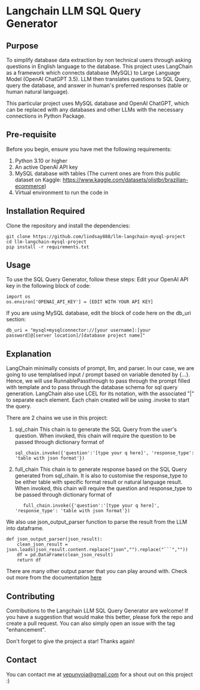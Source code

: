 # Langchain LLM SQL Query Generator
## Purpose
To simplify database data extraction by non technical users through asking questions in English language to the database. This project uses LangChain as a framework which connects database (MySQL) to Large Language Model (OpenAI ChatGPT 3.5). LLM then translates questions to SQL Query, query the database, and answer in human's preferred responses (table or human natural language). 

This particular project uses MySQL database and OpenAI ChatGPT, which can be replaced with any databases and other LLMs with the necessary connections in Python Package. 

## Pre-requisite
Before you begin, ensure you have met the following requirements:

1. Python 3.10 or higher
2. An active OpenAI API key
3. MySQL database with tables (The current ones are from this public dataset on Kaggle: https://www.kaggle.com/datasets/olistbr/brazilian-ecommerce)
4. Virtual environment to run the code in

## Installation Required
Clone the repository and install the dependencies:
```
git clone https://github.com/lindsay888/llm-langchain-mysql-project
cd llm-langchain-mysql-project
pip install -r requirements.txt
```

## Usage
To use the SQL Query Generator, follow these steps:
Edit your OpenAI API key in the following block of code:
```
import os
os.environ['OPENAI_API_KEY'] = [EDIT WITH YOUR API KEY]
```
If you are using MySQL database, edit the block of code here on the db_uri section:
```
db_uri = "mysql+mysqlconnector://[your username]:[your password]@[server location]/[database project name]"
```

## Explanation
LangChain minimally consists of prompt, llm, and parser. In our case, we are going to use templatised input / prompt based on variable denoted by {...}. Hence, we will use RunnablePassthrough to pass through the prompt filled with template and to pass through the database schema for sql query generation. LangChain also use LCEL for its notation, with the associated "|" to separate each element. Each chain created will be using .invoke to start the query. 

There are 2 chains we use in this project: 
1. sql_chain
   This chain is to generate the SQL Query from the user's question.
   When invoked, this chain will require the question to be passed through dictionary format of
   ```
   sql_chain.invoke({'question':'[type your q here]', 'response_type': 'table with json format'})
   ```
2. full_chain
   This chain is to generate response based on the SQL Query generated from sql_chain. It is also to customise the response_type to be either table with specific format result or natural language result.
    When invoked, this chain will require the question and response_type to be passed through dictionary format of
    ```
       full_chain.invoke({'question':'[type your q here]', 'response_type': 'table with json format'})
    ```

We also use json_output_parser function to parse the result from the LLM into dataframe. 
```
def json_output_parser(json_result):
    clean_json_result = json.loads(json_result.content.replace("json","").replace("```",""))
    df = pd.DataFrame(clean_json_result)
    return df
```

There are many other output parser that you can play around with. Check out more from the documentation [here](https://python.langchain.com/docs/modules/model_io/output_parsers/)

## Contributing
Contributions to the Langchain LLM SQL Query Generator are welcome! If you have a suggestion that would make this better, please fork the repo and create a pull request. You can also simply open an issue with the tag "enhancement".

Don't forget to give the project a star! Thanks again!

## Contact
You can contact me at yepunyoja@gmail.com for a shout out on this project :)
